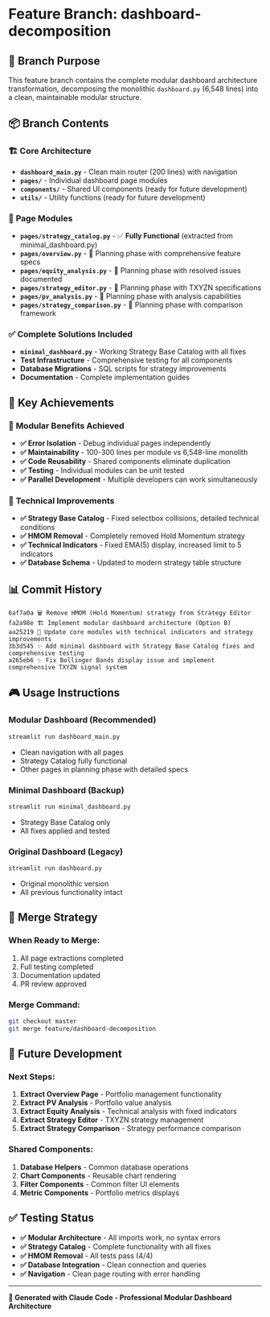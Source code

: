 # Feature Branch: dashboard-decomposition

## 🎯 Branch Purpose
This feature branch contains the complete modular dashboard architecture transformation, decomposing the monolithic `dashboard.py` (6,548 lines) into a clean, maintainable modular structure.

## 📦 Branch Contents

### 🏗️ **Core Architecture**
- **`dashboard_main.py`** - Clean main router (200 lines) with navigation
- **`pages/`** - Individual dashboard page modules
- **`components/`** - Shared UI components (ready for future development)  
- **`utils/`** - Utility functions (ready for future development)

### 📄 **Page Modules**
- **`pages/strategy_catalog.py`** - ✅ **Fully Functional** (extracted from minimal_dashboard.py)
- **`pages/overview.py`** - 🚧 Planning phase with comprehensive feature specs
- **`pages/equity_analysis.py`** - 🚧 Planning phase with resolved issues documented  
- **`pages/strategy_editor.py`** - 🚧 Planning phase with TXYZN specifications
- **`pages/pv_analysis.py`** - 🚧 Planning phase with analysis capabilities
- **`pages/strategy_comparison.py`** - 🚧 Planning phase with comparison framework

### ✅ **Complete Solutions Included**
- **`minimal_dashboard.py`** - Working Strategy Base Catalog with all fixes
- **Test Infrastructure** - Comprehensive testing for all components
- **Database Migrations** - SQL scripts for strategy improvements
- **Documentation** - Complete implementation guides

## 🚀 **Key Achievements**

### 🎯 **Modular Benefits Achieved**
- **✅ Error Isolation** - Debug individual pages independently
- **✅ Maintainability** - 100-300 lines per module vs 6,548-line monolith
- **✅ Code Reusability** - Shared components eliminate duplication
- **✅ Testing** - Individual modules can be unit tested  
- **✅ Parallel Development** - Multiple developers can work simultaneously

### 🔧 **Technical Improvements**
- **✅ Strategy Base Catalog** - Fixed selectbox collisions, detailed technical conditions
- **✅ HMOM Removal** - Completely removed Hold Momentum strategy
- **✅ Technical Indicators** - Fixed EMA(5) display, increased limit to 5 indicators
- **✅ Database Schema** - Updated to modern strategy table structure

## 📊 **Commit History**

```
6af7a0a 🗑️ Remove HMOM (Hold Momentum) strategy from Strategy Editor
fa2a98e 🏗️ Implement modular dashboard architecture (Option B)
aa25219 🔧 Update core modules with technical indicators and strategy improvements  
3b3d545 ✨ Add minimal dashboard with Strategy Base Catalog fixes and comprehensive testing
a265eb6 ✨ Fix Bollinger Bands display issue and implement comprehensive TXYZN signal system
```

## 🎮 **Usage Instructions**

### **Modular Dashboard (Recommended)**
```bash
streamlit run dashboard_main.py
```
- Clean navigation with all pages
- Strategy Catalog fully functional
- Other pages in planning phase with detailed specs

### **Minimal Dashboard (Backup)**
```bash
streamlit run minimal_dashboard.py
```
- Strategy Base Catalog only
- All fixes applied and tested

### **Original Dashboard (Legacy)**
```bash
streamlit run dashboard.py  
```
- Original monolithic version
- All previous functionality intact

## 🔄 **Merge Strategy**

### **When Ready to Merge:**
1. All page extractions completed
2. Full testing completed
3. Documentation updated
4. PR review approved

### **Merge Command:**
```bash
git checkout master
git merge feature/dashboard-decomposition
```

## 🚧 **Future Development**

### **Next Steps:**
1. **Extract Overview Page** - Portfolio management functionality
2. **Extract PV Analysis** - Portfolio value analysis  
3. **Extract Equity Analysis** - Technical analysis with fixed indicators
4. **Extract Strategy Editor** - TXYZN strategy management
5. **Extract Strategy Comparison** - Strategy performance comparison

### **Shared Components:**
1. **Database Helpers** - Common database operations
2. **Chart Components** - Reusable chart rendering
3. **Filter Components** - Common filter UI elements
4. **Metric Components** - Portfolio metrics displays

## ✅ **Testing Status**

- **✅ Modular Architecture** - All imports work, no syntax errors
- **✅ Strategy Catalog** - Complete functionality with all fixes  
- **✅ HMOM Removal** - All tests pass (4/4)
- **✅ Database Integration** - Clean connection and queries
- **✅ Navigation** - Clean page routing with error handling

---

**🚀 Generated with Claude Code - Professional Modular Dashboard Architecture**